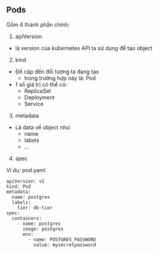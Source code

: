 ## Pods

Gồm 4 thành phần chính:
1. apiVersion
- là version của kubernetes API ta sử dụng để tạo object

2. kind
- Đề cập đến đối tượng ta đang tạo
	- trong trường hợp này là: Pod
- 1 số giá trị có thể có:
	- ReplicaSet
	- Deployment
	- Service

3. metadata
- Là data về object như:
	- name
	- labels
	- ...


4. spec

Ví dụ: pod.yaml
````
apiVersion: v1
kind: Pod
metadata:
  name: postgres
  labels:
    tier: db-tier
spec:
  containers:
    - name: postgres
      image: postgres
      env:
        - name: POSTGRES_PASSWORD
          value: mysecretpassword
````